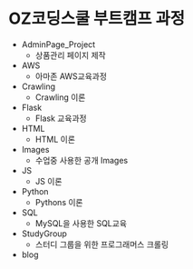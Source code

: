 # OZ코딩스쿨 부트캠프 과정
- AdminPage_Project 
  - 상품관리 페이지 제작
- AWS
  - 아마존 AWS교육과정
- Crawling
  - Crawling 이론
- Flask
  - Flask 교육과정
- HTML
  - HTML 이론
- Images
  - 수업중 사용한 공개 Images
- JS
  - JS 이론    
- Python
  - Pythons 이론
- SQL
  - MySQL을 사용한 SQL교육
- StudyGroup
  - 스터디 그룹을 위한 프로그래머스 크롤링
- blog